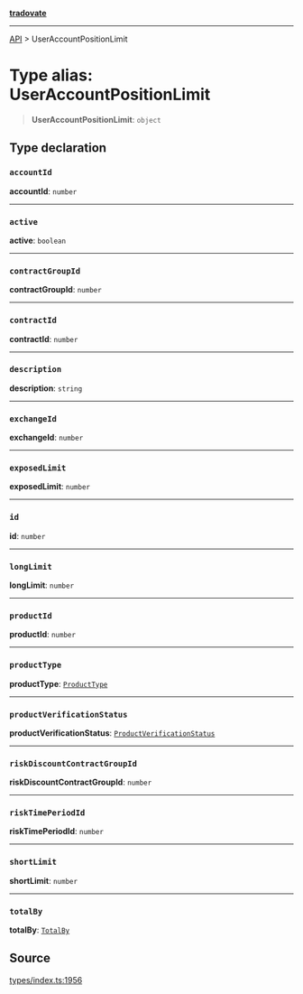 [**tradovate**](../README.md)

***

[API](../API.md) > UserAccountPositionLimit

# Type alias: UserAccountPositionLimit

> **UserAccountPositionLimit**: `object`

## Type declaration

### `accountId`

**accountId**: `number`

***

### `active`

**active**: `boolean`

***

### `contractGroupId`

**contractGroupId**: `number`

***

### `contractId`

**contractId**: `number`

***

### `description`

**description**: `string`

***

### `exchangeId`

**exchangeId**: `number`

***

### `exposedLimit`

**exposedLimit**: `number`

***

### `id`

**id**: `number`

***

### `longLimit`

**longLimit**: `number`

***

### `productId`

**productId**: `number`

***

### `productType`

**productType**: [`ProductType`](../enumerations/enumeration.ProductType.md)

***

### `productVerificationStatus`

**productVerificationStatus**: [`ProductVerificationStatus`](../enumerations/enumeration.ProductVerificationStatus.md)

***

### `riskDiscountContractGroupId`

**riskDiscountContractGroupId**: `number`

***

### `riskTimePeriodId`

**riskTimePeriodId**: `number`

***

### `shortLimit`

**shortLimit**: `number`

***

### `totalBy`

**totalBy**: [`TotalBy`](../enumerations/enumeration.TotalBy.md)

## Source

[types/index.ts:1956](https://github.com/cgilly2fast/tradovate-typescript/blob/b1caea5/src/types/index.ts#L1956)
